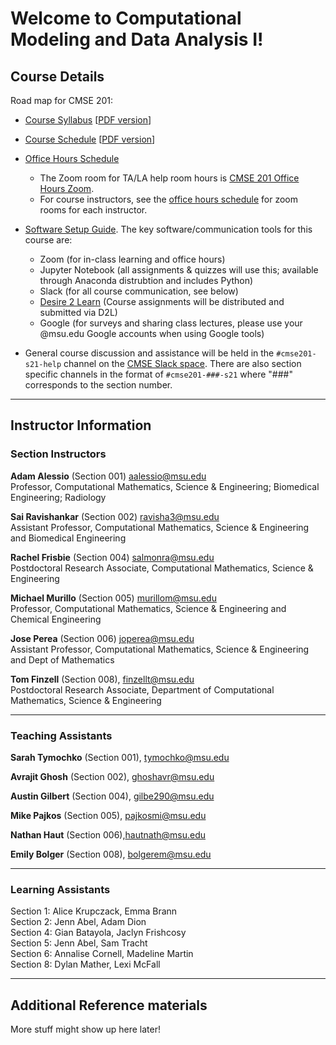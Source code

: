 
# Welcome to Computational Modeling and Data Analysis I!

## Course Details

Road map for CMSE 201:

*  [Course Syllabus](https://docs.google.com/document/d/e/2PACX-1vQ0JWyKjOL_hQaxXUm1MvqpROlCGncaVLkh7LV2gCrS3IK9N8-YsHbWEaRQKBNG4g7uZ5mmHkyA9lC6/pub) [[PDF version](/course_documents/CMSE201_Syllabus_Spring2021.pdf)]

*  [Course Schedule](https://docs.google.com/spreadsheets/d/e/2PACX-1vTUmj2CMawEU4T039udPLPozpT7ZHLB4ewp_UQhSUi9dijO8-9zuNsuI7jG7klAOqSrF3wvUfv9wsgX/pubhtml?gid=1088757719&single=true) [[PDF version](/course_documents/CMSE201-S21-Schedule.pdf)]

*  [Office Hours Schedule](https://cmse.msu.edu/cmse201-office-hours)
	* The Zoom room for TA/LA help room hours is [CMSE 201 Office Hours Zoom](https://msu.zoom.us/j/98424310993).
	* For course instructors, see the [office hours schedule](https://cmse.msu.edu/cmse201-office-hours) for zoom rooms for each instructor.  
	
* [Software Setup Guide](/course_documents/SoftwareSetupGuide.pdf). The key software/communication tools for this course are: 
	* Zoom (for in-class learning and office hours)
	* Jupyter Notebook (all assignments & quizzes will use this; available through Anaconda distrubtion and includes Python)
	* Slack (for all course communication, see below)
	* [Desire 2 Learn](https://d2l.msu.edu/) (Course assignments will be distributed and submitted via D2L)
	* Google (for surveys and sharing class lectures, please use your @msu.edu Google accounts when using Google tools)
	
* General course discussion and assistance will be held in the `#cmse201-s21-help` channel on the [CMSE Slack space](https://cmse-courses.slack.com). There are also section specific channels in the format of `#cmse201-###-s21` where "###" corresponds to the section number.

---

## Instructor Information


### Section Instructors

**Adam Alessio** (Section 001) [aalessio@msu.edu](mailto:aalessio@msu.edu)
<br>Professor, Computational Mathematics, Science & Engineering; Biomedical Engineering; Radiology

**Sai Ravishankar** (Section 002) [ravisha3@msu.edu](mailto:ravisha3@msu.edu)
<br>Assistant Professor, Computational Mathematics, Science & Engineering and Biomedical Engineering

**Rachel Frisbie** (Section 004) [salmonra@msu.edu](mailto:salmonra@msu.edu)
<br>Postdoctoral Research Associate, Computational Mathematics, Science & Engineering

**Michael Murillo** (Section 005) [murillom@msu.edu](mailto:murillom@msu.edu)
<br>Professor, Computational Mathematics, Science & Engineering and Chemical Engineering

**Jose Perea** (Section 006) [joperea@msu.edu](mailto:joperea@msu.edu)
<br>Assistant Professor, Computational Mathematics, Science & Engineering and Dept of Mathematics

**Tom Finzell** (Section 008), [finzellt@msu.edu](mailto:finzellt@msu.edu)  <br>Postdoctoral Research Associate, Department of Computational Mathematics, Science & Engineering

---  

### Teaching Assistants

**Sarah Tymochko** (Section 001), [tymochko@msu.edu](mailto:tymochko@msu.edu)

**Avrajit Ghosh** (Section 002), [ghoshavr@msu.edu](mailto:ghoshavr@msu.edu)

**Austin Gilbert** (Section 004), [gilbe290@msu.edu](mailto:gilbe290@msu.edu)

**Mike Pajkos** (Section 005), [pajkosmi@msu.edu](mailto:pajkosmi@msu.edu)

**Nathan Haut** (Section 006),[hautnath@msu.edu](mailto:hautnath@msu.edu)

**Emily Bolger** (Section 008), [bolgerem@msu.edu](mailto:bolgerem@msu.edu)

---

### Learning Assistants
Section 1: Alice Krupczack, Emma Brann <br>
Section 2: Jenn Abel, Adam Dion<br>
Section 4: Gian Batayola, Jaclyn Frishcosy<br>
Section 5: Jenn Abel, Sam Tracht<br>
Section 6: Annalise Cornell, Madeline Martin<br>
Section 8: Dylan Mather, Lexi McFall<br>

---  

## Additional Reference materials


More stuff might show up here later!
